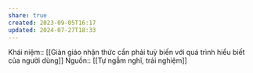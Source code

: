 ```yaml
---
share: true
created: 2023-09-05T16:17
updated: 2024-07-27T18:33
---
```

Khái niệm:: 
[[Giàn giáo nhận thức cần phải tuỳ biến với quá trình hiểu biết của người dùng]]
Nguồn:: [[Tự ngẫm nghĩ, trải nghiệm]]
